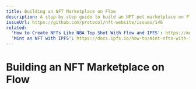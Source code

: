```yaml
---
title: Building an NFT Marketplace on Flow
description: A step-by-step guide to build an NFT pet marketplace on Flow.
issueUrl: https://github.com/protocol/nft-website/issues/146
related:
  'How to Create NFTs Like NBA Top Shot With Flow and IPFS': https://medium.com/pinata/how-to-create-nfts-like-nba-top-shot-with-flow-and-ipfs-701296944bf
  'Mint an NFT with IPFS': https://docs.ipfs.io/how-to/mint-nfts-with-ipfs/#a-short-introduction-to-nfts
---
```


 # Building an NFT Marketplace on Flow

<ContentStatus />
